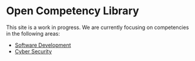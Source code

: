 # Open Competency Library

This site is a work in progress. We are currently focusing on competencies in the following areas:

* [Software Development](/software-dev)
* [Cyber Security](/cyber-sec)
